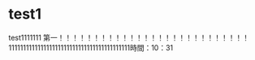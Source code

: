 # test1
test1111111
第一！！！！！！！！！！！！！！！！！！！！！！！！！！！ 111111111111111111111111111111111111111111時間：10：31
